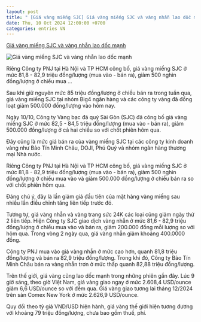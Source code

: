 ```yaml
---
layout: post
title: " [Giá vàng miếng SJC] Giá vàng miếng SJC và vàng nhẫn lao dốc mạnh"
date: Thu, 10 Oct 2024 12:00:00 +0700
categories: entries VN
---
```

[Giá vàng miếng SJC và vàng nhẫn lao dốc mạnh](https://mekongasean.vn/gia-vang-mieng-sjc-va-vang-nhan-lao-doc-manh-34282.html)

![Giá vàng miếng SJC và vàng nhẫn lao dốc mạnh](https://static-media-cdn.mekongasean.vn/stores/news_dataimages/2024/102024/10/15/in_social/gia-va-ng20241010151505.jpg?randTime=1728564970)

Riêng Công ty PNJ tại Hà Nội và TP HCM công bố, giá vàng miếng SJC ở mức 81,8 - 82,9 triệu đồng/lượng (mua vào - bán ra), giảm 500 nghìn đồng/lượng ở chiều mua ...

Sau khi giữ nguyên mức 85 triệu đồng/lượng ở chiều bán ra trong tuần qua, giá vàng miếng SJC tại nhóm Big4 ngân hàng và các công ty vàng đã đồng loạt giảm 500.000 đồng/lượng vào hôm nay.

Ngày 10/10, Công ty Vàng bạc đá quý Sài Gòn (SJC) đã công bố giá vàng miếng SJC ở mức 82,5 - 84,5 triệu đồng/lượng (mua vào - bán ra), giảm 500.000 đồng/lượng ở cả hai chiều so với chốt phiên hôm qua.

Đây cũng là mức giá bán ra của vàng miếng SJC tại các công ty kinh doanh vàng như Bảo Tín Minh Châu, DOJI, Phú Quý và nhóm ngân hàng thương mại Nhà nước.

Riêng Công ty PNJ tại Hà Nội và TP HCM công bố, giá vàng miếng SJC ở mức 81,8 - 82,9 triệu đồng/lượng (mua vào - bán ra), giảm 500 nghìn đồng/lượng ở chiều mua vào và giảm 500.000 đồng/lượng ở chiều bán ra so với chốt phiên hôm qua.

Đáng chú ý, đây là lần giảm giá đầu tiên của mặt hàng vàng miếng sau nhiều lần điều chỉnh tăng liên tiếp trước đó.

Tương tự, giá vàng nhẫn và vàng trang sức 24K các loại cũng giảm ngày thứ 2 liên tiếp. Hiện Công ty SJC giao dịch vàng nhẫn ở mức 81,6 - 82,9 triệu đồng/lượng ở chiều mua vào và bán ra, giảm 200.000 đồng mỗi lượng so với hôm qua. Trong vòng 2 ngày qua, giá vàng nhẫn giảm khoảng 400.0000 đồng.

Công ty PNJ mua vào giá vàng nhẫn ở mức cao hơn, quanh 81,8 triệu đồng/lượng và bán ra 82,9 triệu đồng/lượng. Trong khi đó, Công ty Bảo Tín Minh Châu bán ra vàng nhẫn trơn ở mức thấp quanh 82,88 triệu đồng/lượng.

Trên thế giới, giá vàng cũng lao dốc mạnh trong những phiên gần đây. Lúc 9 giờ sáng, theo giờ Việt Nam, giá vàng giao ngay ở mức 2.608,4 USD/ounce giảm 6,6 USD/ounce so với đêm qua. Giá vàng giao tương lai tháng 12/2024 trên sàn Comex New York ở mức 2.626,9 USD/ounce.

Quy đổi theo tỷ giá VND/USD hiện hành, giá vàng thế giới hiện tương đương với khoảng 79 triệu đồng/lượng, chưa bao gồm thuế, phí.


